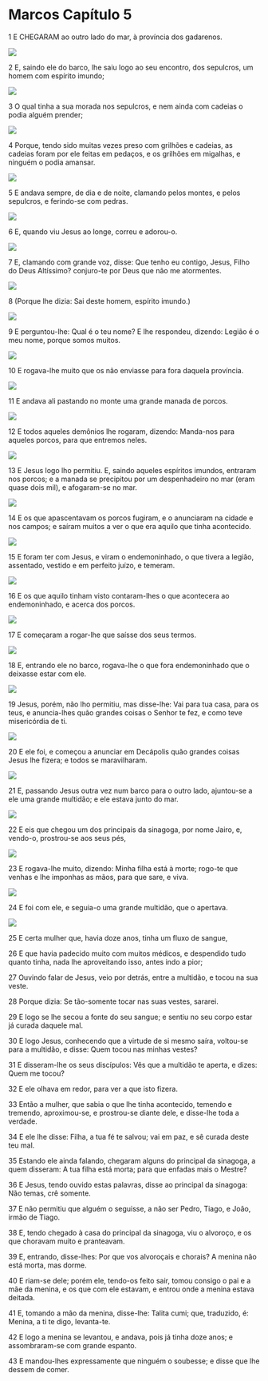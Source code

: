 # Marcos Capítulo 5

1	E CHEGARAM ao outro lado do mar, à província dos gadarenos.

![](.img/41_Mk_05_01_RG.jpg)

2	E, saindo ele do barco, lhe saiu logo ao seu encontro, dos sepulcros, um homem com espírito imundo;

![](.img/41_Mk_05_02_RG.jpg)

3	O qual tinha a sua morada nos sepulcros, e nem ainda com cadeias o podia alguém prender;

![](.img/41_Mk_05_03_RG.jpg)

4	Porque, tendo sido muitas vezes preso com grilhões e cadeias, as cadeias foram por ele feitas em pedaços, e os grilhões em migalhas, e ninguém o podia amansar.

![](.img/41_Mk_05_04_RG.jpg)

5	E andava sempre, de dia e de noite, clamando pelos montes, e pelos sepulcros, e ferindo-se com pedras.

![](.img/41_Mk_05_05_RG.jpg)

6	E, quando viu Jesus ao longe, correu e adorou-o.

![](.img/41_Mk_05_06_RG.jpg)

7	E, clamando com grande voz, disse: Que tenho eu contigo, Jesus, Filho do Deus Altíssimo? conjuro-te por Deus que não me atormentes.

![](.img/41_Mk_05_07_RG.jpg)

8	(Porque lhe dizia: Sai deste homem, espírito imundo.)

![](.img/41_Mk_05_08_RG.jpg)

9	E perguntou-lhe: Qual é o teu nome? E lhe respondeu, dizendo: Legião é o meu nome, porque somos muitos.

![](.img/41_Mk_05_09_RG.jpg)

10	E rogava-lhe muito que os não enviasse para fora daquela província.

![](.img/41_Mk_05_10_RG.jpg)

11	E andava ali pastando no monte uma grande manada de porcos.

![](.img/41_Mk_05_11_RG.jpg)

12	E todos aqueles demônios lhe rogaram, dizendo: Manda-nos para aqueles porcos, para que entremos neles.

![](.img/41_Mk_05_12_RG.jpg)

13	E Jesus logo lho permitiu. E, saindo aqueles espíritos imundos, entraram nos porcos; e a manada se precipitou por um despenhadeiro no mar (eram quase dois mil), e afogaram-se no mar.

![](.img/41_Mk_05_13_RG.jpg)

14	E os que apascentavam os porcos fugiram, e o anunciaram na cidade e nos campos; e saíram muitos a ver o que era aquilo que tinha acontecido.

![](.img/41_Mk_05_14_RG.jpg)

15	E foram ter com Jesus, e viram o endemoninhado, o que tivera a legião, assentado, vestido e em perfeito juízo, e temeram.

![](.img/41_Mk_05_15_RG.jpg)

16	E os que aquilo tinham visto contaram-lhes o que acontecera ao endemoninhado, e acerca dos porcos.

![](.img/41_Mk_05_16_RG.jpg)

17	E começaram a rogar-lhe que saísse dos seus termos.

![](.img/41_Mk_05_17_RG.jpg)

18	E, entrando ele no barco, rogava-lhe o que fora endemoninhado que o deixasse estar com ele.

![](.img/41_Mk_05_18_RG.jpg)

19	Jesus, porém, não lho permitiu, mas disse-lhe: Vai para tua casa, para os teus, e anuncia-lhes quão grandes coisas o Senhor te fez, e como teve misericórdia de ti.

![](.img/41_Mk_05_19_RG.jpg)

20	E ele foi, e começou a anunciar em Decápolis quão grandes coisas Jesus lhe fizera; e todos se maravilharam.

![](.img/41_Mk_05_20_RG.jpg)

21	E, passando Jesus outra vez num barco para o outro lado, ajuntou-se a ele uma grande multidão; e ele estava junto do mar.

![](.img/41_Mk_05_21_RG.jpg)

22	E eis que chegou um dos principais da sinagoga, por nome Jairo, e, vendo-o, prostrou-se aos seus pés,

![](.img/41_Mk_05_22_RG.jpg)

23	E rogava-lhe muito, dizendo: Minha filha está à morte; rogo-te que venhas e lhe imponhas as mãos, para que sare, e viva.

![](.img/41_Mk_05_23_RG.jpg)

24	E foi com ele, e seguia-o uma grande multidão, que o apertava.

![](.img/41_Mk_05_24_RG.jpg)

25	E certa mulher que, havia doze anos, tinha um fluxo de sangue,

26	E que havia padecido muito com muitos médicos, e despendido tudo quanto tinha, nada lhe aproveitando isso, antes indo a pior;

27	Ouvindo falar de Jesus, veio por detrás, entre a multidão, e tocou na sua veste.

28	Porque dizia: Se tão-somente tocar nas suas vestes, sararei.

29	E logo se lhe secou a fonte do seu sangue; e sentiu no seu corpo estar já curada daquele mal.

30	E logo Jesus, conhecendo que a virtude de si mesmo saíra, voltou-se para a multidão, e disse: Quem tocou nas minhas vestes?

31	E disseram-lhe os seus discípulos: Vês que a multidão te aperta, e dizes: Quem me tocou?

32	E ele olhava em redor, para ver a que isto fizera.

33	Então a mulher, que sabia o que lhe tinha acontecido, temendo e tremendo, aproximou-se, e prostrou-se diante dele, e disse-lhe toda a verdade.

34	E ele lhe disse: Filha, a tua fé te salvou; vai em paz, e sê curada deste teu mal.

35	Estando ele ainda falando, chegaram alguns do principal da sinagoga, a quem disseram: A tua filha está morta; para que enfadas mais o Mestre?

36	E Jesus, tendo ouvido estas palavras, disse ao principal da sinagoga: Não temas, crê somente.

37	E não permitiu que alguém o seguisse, a não ser Pedro, Tiago, e João, irmão de Tiago.

38	E, tendo chegado à casa do principal da sinagoga, viu o alvoroço, e os que choravam muito e pranteavam.

39	E, entrando, disse-lhes: Por que vos alvoroçais e chorais? A menina não está morta, mas dorme.

40	E riam-se dele; porém ele, tendo-os feito sair, tomou consigo o pai e a mãe da menina, e os que com ele estavam, e entrou onde a menina estava deitada.

41	E, tomando a mão da menina, disse-lhe: Talita cumi; que, traduzido, é: Menina, a ti te digo, levanta-te.

42	E logo a menina se levantou, e andava, pois já tinha doze anos; e assombraram-se com grande espanto.

43	E mandou-lhes expressamente que ninguém o soubesse; e disse que lhe dessem de comer.

